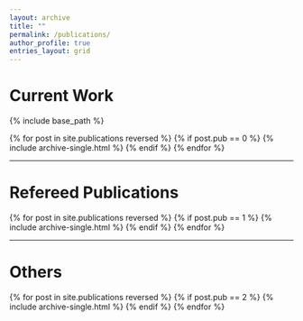 ```yaml
---
layout: archive
title: ""
permalink: /publications/
author_profile: true
entries_layout: grid
---
```


# Current Work

{% include base_path %}

{% for post in site.publications reversed %}
  {% if post.pub == 0 %}
     {% include archive-single.html %}
  {% endif %}
{% endfor %}

---

# Refereed Publications

{% for post in site.publications reversed %}
  {% if post.pub == 1 %}
     {% include archive-single.html %}
  {% endif %}
{% endfor %}

---

# Others
{% for post in site.publications reversed %}
  {% if post.pub == 2 %}
     {% include archive-single.html %}
  {% endif %}
{% endfor %}
